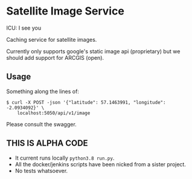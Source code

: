 # Satellite Image Service

ICU: I see you

Caching service for satellite images.

Currently only supports google's static image api (proprietary) but we should
add support for ARCGIS (open).

## Usage
Something along the lines of:
```
$ curl -X POST -json '{"latitude": 57.1463991, "longitude": -2.0934092}' \
    localhost:5050/api/v1/image
```
Please consult the swagger.

## THIS IS ALPHA CODE

* It current runs locally `python3.8 run.py`.
* All the docker/jenkins scripts have been nicked from a sister project.
* No tests whatsoever.
